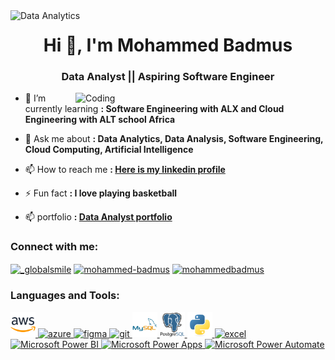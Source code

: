 <img align="right" alt="Data Analytics" width="1000" src="https://user-images.githubusercontent.com/106287208/179375188-5d1397ac-1376-453a-9b08-b45b13908741.jpg">

<h1 align="center">Hi 👋, I'm Mohammed Badmus</h1>
<h3 align="center">Data Analyst || Aspiring Software Engineer</h3>
<img align="right" alt="Coding" width="400" src="https://media1.giphy.com/media/FoVzfcqCDSb7zCynOp/200w.webp?cid=ecf05e47tjmypqnuyon043qkaq2p89yasrd53uwz7ka1mjtw&rid=200w.webp&ct=g">

- 🌱 I’m currently learning **: Software Engineering with ALX and Cloud Engineering with ALT school Africa**

- 💬 Ask me about **: Data Analytics, Data Analysis, Software Engineering, Cloud Computing, Artificial Intelligence**

- 📫 How to reach me **: [Here is my linkedin profile](https://linkedin.com/in/mohammed-badmus)**

- ⚡ Fun fact **: I love playing basketball**

- 📫 portfolio **: [Data Analyst portfolio](https://globalsmile.github.io)**

<h3 align="left">Connect with me:</h3>
<p align="left">
<a href="https://twitter.com/_globalsmile" target="blank"><img align="center" src="https://raw.githubusercontent.com/rahuldkjain/github-profile-readme-generator/master/src/images/icons/Social/twitter.svg" alt="_globalsmile" height="30" width="40" /></a>
<a href="https://linkedin.com/in/mohammed-badmus" target="blank"><img align="center" src="https://raw.githubusercontent.com/rahuldkjain/github-profile-readme-generator/master/src/images/icons/Social/linked-in-alt.svg" alt="mohammed-badmus" height="30" width="40" /></a>
<a href="https://kaggle.com/mohammedbadmus" target="blank"><img align="center" src="https://raw.githubusercontent.com/rahuldkjain/github-profile-readme-generator/master/src/images/icons/Social/kaggle.svg" alt="mohammedbadmus" height="30" width="40" /></a>
</p>

<h3 align="left">Languages and Tools:</h3>
<p align="left"> <a href="https://aws.amazon.com" target="_blank" rel="noreferrer"> <img src="https://raw.githubusercontent.com/devicons/devicon/master/icons/amazonwebservices/amazonwebservices-original-wordmark.svg" alt="aws" width="40" height="40"/> </a> <a href="https://azure.microsoft.com/en-in/" target="_blank" rel="noreferrer"> <img src="https://www.vectorlogo.zone/logos/microsoft_azure/microsoft_azure-icon.svg" alt="azure" width="40" height="40"/> </a> <a href="https://www.figma.com/" target="_blank" rel="noreferrer"> <img src="https://www.vectorlogo.zone/logos/figma/figma-icon.svg" alt="figma" width="40" height="40"/> </a> <a href="https://git-scm.com/" target="_blank" rel="noreferrer"> <img src="https://www.vectorlogo.zone/logos/git-scm/git-scm-icon.svg" alt="git" width="40" height="40"/> </a> <a href="https://www.mysql.com/" target="_blank" rel="noreferrer"> <img src="https://raw.githubusercontent.com/devicons/devicon/master/icons/mysql/mysql-original-wordmark.svg" alt="mysql" width="40" height="40"/> </a> <a href="https://www.postgresql.org" target="_blank" rel="noreferrer"> <img src="https://raw.githubusercontent.com/devicons/devicon/master/icons/postgresql/postgresql-original-wordmark.svg" alt="postgresql" width="40" height="40"/> </a> <a href="https://www.python.org" target="_blank" rel="noreferrer"> <img src="https://raw.githubusercontent.com/devicons/devicon/master/icons/python/python-original.svg" alt="python" width="40" height="40"/> </a>
</a> <a href="https://www.microsoft.com/en-us/microsoft-365/excel" target="_blank" rel="noreferrer"> <img src="https://cdn-icons-png.flaticon.com/128/732/732220.png" alt="excel" width="40" height="40"/> </a> 
</a> <a href="https://powerbi.microsoft.com/en/" target="_blank" rel="noreferrer"> <img src="https://upload.wikimedia.org/wikipedia/commons/thumb/c/cf/New_Power_BI_Logo.svg/600px-New_Power_BI_Logo.svg.png?20210102182532" alt="Microsoft Power BI" width="40" height="40"/> </a> </a> <a href="https://powerapps.microsoft.com/en-us/" target="_blank" rel="noreferrer"> <img src="https://img.icons8.com/fluency/2x/microsoft-power-apps-2020.png" alt="Microsoft Power Apps" width="40" height="40"/> </a> </a> <a href="https://powerautomate.microsoft.com/en-us//" target="_blank" rel="noreferrer"> <img src="https://img.icons8.com/fluency/2x/microsoft-power-automate-2020.png" alt="Microsoft Power Automate" width="40" height="40"/> </a> </p>
